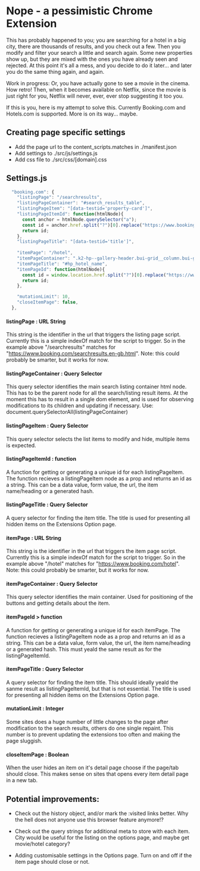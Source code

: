 
# Nope - a pessimistic Chrome Extension

This has probably happened to you; you are searching for a hotel in a big city, there are thousands of results, and you check out a few. Then you modify and filter your search a little and search again. Some new properties show up, but they are mixed with the ones you have already seen and rejected. At this point it's all a mess, and you decide to do it later... and later you do the same thing again, and again. 

Work in progress: Or, you have actually gone to see a movie in the cinema. How retro! Then, when it becomes available on Netflix, since the movie is just right for you, Netflix will never, ever, ever stop suggesting it too you. 

If this is you, here is my attempt to solve this. Currently Booking.com and Hotels.com is supported. More is on its way... maybe. 

## Creating page specific settings
- Add the page url to the content_scripts.matches in ./manifest.json
- Add settings to ./src/js/settings.js
- Add css file to ./src/css/[domain].css

## Settings.js

```javascript
  "booking.com": {
    "listingPage": "/searchresults",
    "listingPageContainer": "#search_results_table",
    "listingPageItem": "[data-testid='property-card']",
    "listingPageItemId": function(htmlNode){
      const anchor = htmlNode.querySelector("a");
      const id = anchor.href.split("?")[0].replace("https://www.booking.com/", "");
      return id;
    },
    "listingPageTitle": "[data-testid='title']",
    
    "itemPage": "/hotel",
    "itemPageContainer": ".k2-hp--gallery-header.bui-grid__column.bui-grid__column-9",
    "itemPageTitle": "#hp_hotel_name",
    "itemPageId": function(htmlNode){
      const id = window.location.href.split("?")[0].replace("https://www.booking.com/", "");
      return id;
    },

    "mutationLimit": 10,
    "closeItemPage": false,
  }, 
```

#### listingPage : URL String
This string is the identifier in the url that triggers the listing page script. Currently this is a simple indexOf match for the script to trigger. So in the example above "/searchresults" matches for "https://www.booking.com/searchresults.en-gb.html". 
Note: this could probably be smarter, but it works for now.

#### listingPageContainer : Query Selector
This query selector identifies the main search listing container html node. This has to be the parent node for all the search/listing result items. At the moment this has to result in a single dom element, and is used for observing modifications to its children and updating if necessary. Use: document.querySelectorAll(listingPageContainer)

#### listingPageItem : Query Selector
This query selector selects the list items to modify and hide, multiple items is expected. 

#### listingPageItemId : function
A function for getting or generating a unique id for each listingPageItem. The function recieves a listingPageItem node as a prop and returns an id as a string. This can be a data value, form value, the url, the item name/heading or a generated hash. 

#### listingPageTitle : Query Selector
A query selector for finding the item title. The title is used for presenting all hidden items on the Extensions Option page. 

#### itemPage : URL String
This string is the identifier in the url that triggers the item page script. Currently this is a simple indexOf match for the script to trigger. So in the example above "/hotel" matches for "https://www.booking.com/hotel". 
Note: this could probably be smarter, but it works for now.

#### itemPageContainer : Query Selector
This query selector identifies the main container. Used for positioning of the buttons and getting details about the item.

#### itemPageId > function
A function for getting or generating a unique id for each itemPage. The function recieves a listingPageItem node as a prop and returns an id as a string. This can be a data value, form value, the url, the item name/heading or a generated hash. This must yeald the same result as for the listingPageItemId.

#### itemPageTitle : Query Selector
A query selector for finding the item title. This should ideally yeald the sanme result as listingPageItemId, but that is not essential. The title is used for presenting all hidden items on the Extensions Option page.

#### mutationLimit : Integer
Some sites does a huge number of little changes to the page after modification to the search results, others do one single repaint. This number is to prevent updating the extensions too often and making the page sluggish.

#### closeItemPage : Boolean
When the user hides an item on it's detail page choose if the page/tab should close. This makes sense on sites that opens every item detail page in a new tab.


## Potential improvements: 
- Check out the history object, and/or mark the :visited links better. Why the hell does not anyone use this browser feature anymore!?

- Check out the query strings for additional meta to store with each item. City would be useful for the listing on the options page, and maybe get movie/hotel category? 

- Adding customisable settings in the Options page. Turn on and off if the item page should close or not.






